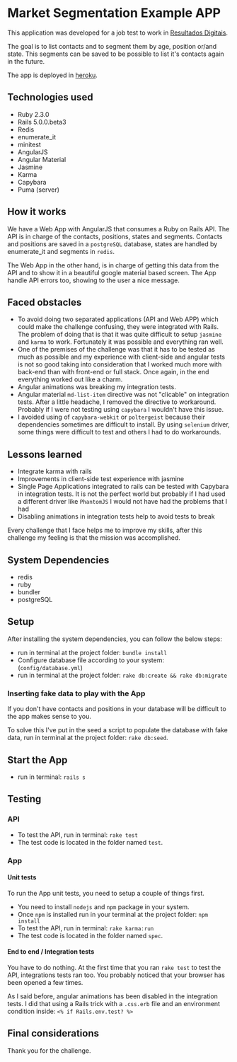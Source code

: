 # Market Segmentation Example APP

This application was developed for a job test to work in [Resultados Digitais](http://resultadosdigitais.com.br).

The goal is to list contacts and to segment them by age, position or/and state. This segments can be saved to be possible to list it's contacts again in the future.

The app is deployed in [heroku](http://market-segmentation.herokuapp.com/).

## Technologies used

- Ruby 2.3.0
- Rails 5.0.0.beta3
- Redis
- enumerate_it
- minitest
- AngularJS
- Angular Material
- Jasmine
- Karma
- Capybara
- Puma (server)

## How it works

We have a Web App with AngularJS that consumes a Ruby on Rails API. The API is in charge of the contacts, positions, states and segments. Contacts and positions are saved in a `postgreSQL` database, states are handled by enumerate_it and segments in `redis`.

The Web App in the other hand, is in charge of getting this data from the API and to show it in a beautiful google material based screen. The App handle API errors too, showing to the user a nice message.

## Faced obstacles

- To avoid doing two separated applications (API and Web APP) which could make the challenge confusing, they were integrated with Rails. The problem of doing that is that it was quite difficult to setup `jasmine` and `karma` to work. Fortunately it was possible and everything ran well.
- One of the premises of the challenge was that it has to be tested as much as possible and my experience with client-side and angular tests is not so good taking into consideration that I worked much more with back-end than with front-end or full stack. Once again, in the end everything worked out like a charm.
- Angular animations was breaking my integration tests.
- Angular material `md-list-item` directive was not "clicable" on integration tests. After a little headache, I removed the directive to workaround. Probably if I were not testing using `capybara` I wouldn't have this issue.
- I avoided using of `capybara-webkit` or `poltergeist` because their dependencies sometimes are difficult to install. By using `selenium` driver, some things were difficult to test and others I had to do workarounds.

## Lessons learned

- Integrate karma with rails
- Improvements in client-side test experience with jasmine
- Single Page Applications integrated to rails can be tested with Capybara in integration tests. It is not the perfect world but probably if I had used a different driver like `PhantomJS` I would not have had the problems that I had
- Disabling animations in integration tests help to avoid tests to break

Every challenge that I face helps me to improve my skills, after this challenge my feeling is that the mission was accomplished.

## System Dependencies

- redis
- ruby
- bundler
- postgreSQL

## Setup

After installing the system dependencies, you can follow the below steps:

- run in terminal at the project folder: `bundle install`
- Configure database file according to your system: (`config/database.yml`)
- run in terminal at the project folder: `rake db:create && rake db:migrate`

### Inserting fake data to play with the App

If you don't have contacts and positions in your database will be difficult to the app makes sense to you.

To solve this I've put in the seed a script to populate the database with fake data, run in terminal at the project folder: `rake db:seed`.

## Start the App

- run in terminal: `rails s`

## Testing

### API

- To test the API, run in terminal: `rake test`
- The test code is located in the folder named `test`.

### App

#### Unit tests

To run the App unit tests, you need to setup a couple of things first.

- You need to install `nodejs` and `npm` package in your system.
- Once `npm` is installed run in your terminal at the project folder: `npm install`
- To test the API, run in terminal: `rake karma:run`
- The test code is located in the folder named `spec`.

#### End to end / Integration tests

You have to do nothing. At the first time that you ran `rake test` to test the API, integrations tests ran too. You probably noticed that your browser has been opened a few times.

As I said before, angular animations has been disabled in the integration tests. I did that using a Rails trick with a `.css.erb` file and an environment condition inside: `<% if Rails.env.test? %>`

## Final considerations

Thank you for the challenge.